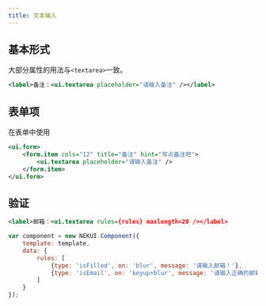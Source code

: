 ```yaml
---
title: 文本输入
---
```


## 基本形式

大部分属性的用法与`<textarea>`一致。

<!-- demo_start -->
<div class="m-example"></div>

```xml
<label>备注：<ui.textarea placeholder="请输入备注" /></label>
```
<!-- demo_end -->

## 表单项

在表单中使用

<!-- demo_start -->
<div class="m-example"></div>

```xml
<ui.form>
    <form.item cols="12" title="备注" hint="写点备注吧">
        <ui.textarea placeholder="请输入备注" />
    </form.item>
</ui.form>
```
<!-- demo_end -->

## 验证

<!-- demo_start -->
<div class="m-example"></div>

```xml
<label>邮箱：<ui.textarea rules={rules} maxlength=20 /></label>
```

```javascript
var component = new NEKUI.Component({
    template: template,
    data: {
        rules: [
            {type: 'isFilled', on: 'blur', message: '请输入邮箱！'},
            {type: 'isEmail', on: 'keyup+blur', message: '请输入正确的邮箱！'}
        ]
    }
});
```
<!-- demo_end -->
